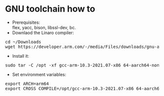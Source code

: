# GNU toolchain how to
* Prerequisites:<br>
  flex, yacc, bison, libssl-dev, bc.
* Downlaod the Linaro compiler:
<pre>
cd ~/Downloads
wget https://developer.arm.com/-/media/Files/downloads/gnu-a/10.3-2021.07/binrel/gcc-arm-10.3-2021.07-x86_64-aarch64-none-linux-gnu.tar.xz
</pre>

* Install it:
<pre>
sudo tar -C /opt -xf gcc-arm-10.3-2021.07-x86_64-aarch64-none-linux-gnu.tar.xz
</pre>

* Set environment variables:
<pre>
export ARCH=arm64
export CROSS_COMPILE=/opt/gcc-arm-10.3-2021.07-x86_64-aarch64-none-linux-gnu/bin/aarch64-linux-gnu-
</pre>

